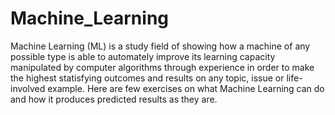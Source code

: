 # Machine_Learning

Machine Learning (ML) is a study field of showing how a machine of any possible type is able to automately improve its learning capacity manipulated by computer algorithms through experience in order to make the highest statisfying outcomes and results on any topic, issue or life-involved example. Here are few exercises on what Machine Learning can do and how it produces predicted results as they are. 
